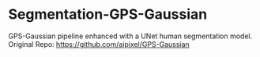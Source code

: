 # Segmentation-GPS-Gaussian
GPS-Gaussian pipeline enhanced with a UNet human segmentation model. Original Repo: https://github.com/aipixel/GPS-Gaussian
